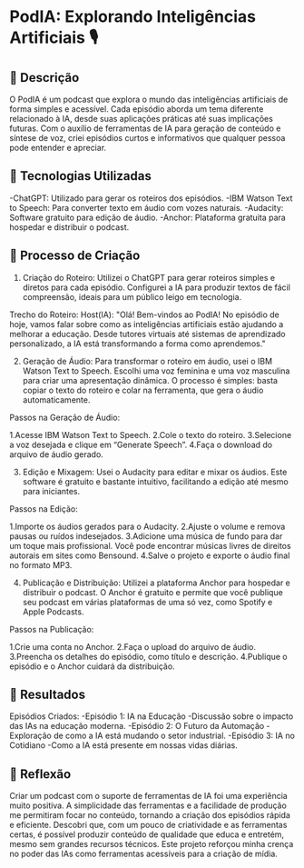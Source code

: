 # PodIA: Explorando Inteligências Artificiais 🎙️

## 📒 Descrição
O PodIA é um podcast que explora o mundo das inteligências artificiais de forma simples e acessível. Cada episódio aborda um tema diferente relacionado à IA, desde suas aplicações práticas até suas implicações futuras. Com o auxílio de ferramentas de IA para geração de conteúdo e síntese de voz, criei episódios curtos e informativos que qualquer pessoa pode entender e apreciar.

## 🤖 Tecnologias Utilizadas
-ChatGPT: Utilizado para gerar os roteiros dos episódios.
-IBM Watson Text to Speech: Para converter texto em áudio com vozes naturais.
-Audacity: Software gratuito para edição de áudio.
-Anchor: Plataforma gratuita para hospedar e distribuir o podcast.

## 🧐 Processo de Criação
1. Criação do Roteiro:
Utilizei o ChatGPT para gerar roteiros simples e diretos para cada episódio. Configurei a IA para produzir textos de fácil compreensão, ideais para um público leigo em tecnologia.

Trecho do Roteiro:
Host(IA): "Olá! Bem-vindos ao PodIA! No episódio de hoje, vamos falar sobre como as inteligências artificiais estão ajudando a melhorar a educação. Desde tutores virtuais até sistemas de aprendizado personalizado, a IA está transformando a forma como aprendemos."

2. Geração de Áudio:
Para transformar o roteiro em áudio, usei o IBM Watson Text to Speech. Escolhi uma voz feminina e uma voz masculina para criar uma apresentação dinâmica. O processo é simples: basta copiar o texto do roteiro e colar na ferramenta, que gera o áudio automaticamente.

Passos na Geração de Áudio:

 1.Acesse IBM Watson Text to Speech.
 2.Cole o texto do roteiro.
 3.Selecione a voz desejada e clique em “Generate Speech”.
 4.Faça o download do arquivo de áudio gerado.

3. Edição e Mixagem:
Usei o Audacity para editar e mixar os áudios. Este software é gratuito e bastante intuitivo, facilitando a edição até mesmo para iniciantes.

Passos na Edição:

 1.Importe os áudios gerados para o Audacity.
 2.Ajuste o volume e remova pausas ou ruídos indesejados.
 3.Adicione uma música de fundo para dar um toque mais profissional. Você pode encontrar músicas livres de direitos autorais em sites como Bensound.
 4.Salve o projeto e exporte o áudio final no formato MP3.
 
4. Publicação e Distribuição:
Utilizei a plataforma Anchor para hospedar e distribuir o podcast. O Anchor é gratuito e permite que você publique seu podcast em várias plataformas de uma só vez, como Spotify e Apple Podcasts.

Passos na Publicação:

 1.Crie uma conta no Anchor. 
 2.Faça o upload do arquivo de áudio. 
 3.Preencha os detalhes do episódio, como título e descrição. 
 4.Publique o episódio e o Anchor cuidará da distribuição. 

## 🚀 Resultados
Episódios Criados:
-Episódio 1: IA na Educação
 -Discussão sobre o impacto das IAs na educação moderna.
-Episódio 2: O Futuro da Automação
 -Exploração de como a IA está mudando o setor industrial.
-Episódio 3: IA no Cotidiano
 -Como a IA está presente em nossas vidas diárias.

## 💭 Reflexão
Criar um podcast com o suporte de ferramentas de IA foi uma experiência muito positiva. A simplicidade das ferramentas e a facilidade de produção me permitiram focar no conteúdo, tornando a criação dos episódios rápida e eficiente. Descobri que, com um pouco de criatividade e as ferramentas certas, é possível produzir conteúdo de qualidade que educa e entretém, mesmo sem grandes recursos técnicos. Este projeto reforçou minha crença no poder das IAs como ferramentas acessíveis para a criação de mídia.

